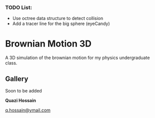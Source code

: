 ### TODO List:

- Use octree data structure to detect collision
- Add a tracer line for the big sphere (eyeCandy)

# Brownian Motion 3D

A 3D simulation of the brownian motion for my physics undergraduate class. 

## Gallery

Soon to be added


**Quazi Hossain**

q.hossain@ymail.com
